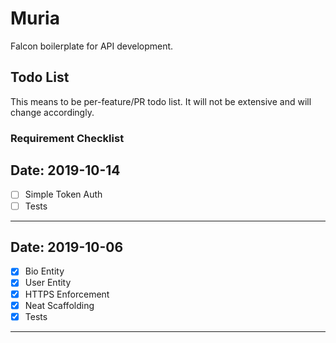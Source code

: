 Muria 
=====
Falcon boilerplate for API development.

Todo List
---------
This means to be per-feature/PR todo list. 
It will not be extensive and will change
accordingly.

### Requirement Checklist
Date: 2019-10-14
---
- [ ] Simple Token Auth
- [ ] Tests
---
Date: 2019-10-06
---
- [x] Bio Entity      
- [x] User Entity
- [x] HTTPS Enforcement
- [x] Neat Scaffolding
- [x] Tests
---
